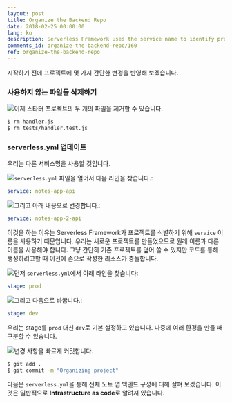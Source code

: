 ```yaml
---
layout: post
title: Organize the Backend Repo
date: 2018-02-25 00:00:00
lang: ko
description: Serverless Framework uses the service name to identify projects. Since we are creating a new project we want to ensure that we use a different name from the original.
comments_id: organize-the-backend-repo/160
ref: organize-the-backend-repo
---
```


시작하기 전에 프로젝트에 몇 가지 간단한 변경을 반영해 보겠습니다.

### 사용하지 않는 파일들 삭제하기

<img class="code-marker" src="/assets/s.png" />이제 스타터 프로젝트의 두 개의 파일을 제거할 수 있습니다.

``` bash
$ rm handler.js
$ rm tests/handler.test.js
```

### serverless.yml 업데이트

우리는 다른 서비스명을 사용할 것입니다.

<img class="code-marker" src="/assets/s.png" />`serverless.yml` 파일을 열어서 다음 라인을 찾습니다.:

``` yml
service: notes-app-api
```

<img class="code-marker" src="/assets/s.png" />그리고 아래 내용으로 변경합니다.:

``` yml
service: notes-app-2-api
```

이것을 하는 이유는 Serverless Framework가 프로젝트를 식별하기 위해 `service` 이름을 사용하기 때문입니다. 우리는 새로운 프로젝트를 만들었으므로 원래 이름과 다른 이름을 사용해야 합니다. 그냥 간단히 기존 프로젝트를 덮어 쓸 수 있지만 코드를 통해 생성하려고할 때 이전에 손으로 작성한 리소스가 충돌합니다.

<img class="code-marker" src="/assets/s.png" />먼저 `serverless.yml`에서 아래 라인을 찾습니다:

``` yml
stage: prod
``` 

<img class="code-marker" src="/assets/s.png" />그리고 다음으로 바꿉니다.:

``` yml
stage: dev
```

우리는 stage를 `prod` 대신 `dev`로 기본 설정하고 있습니다. 나중에 여러 환경을 만들 때 구분할 수 있습니다.

<img class="code-marker" src="/assets/s.png" />변경 사항을 빠르게 커밋합니다.

``` bash
$ git add .
$ git commit -m "Organizing project"
```

다음은 `serverless.yml`을 통해 전체 노트 앱 백엔드 구성에 대해 살펴 보겠습니다. 이것은 일반적으로 **Infrastructure as code**로 알려져 있습니다.
